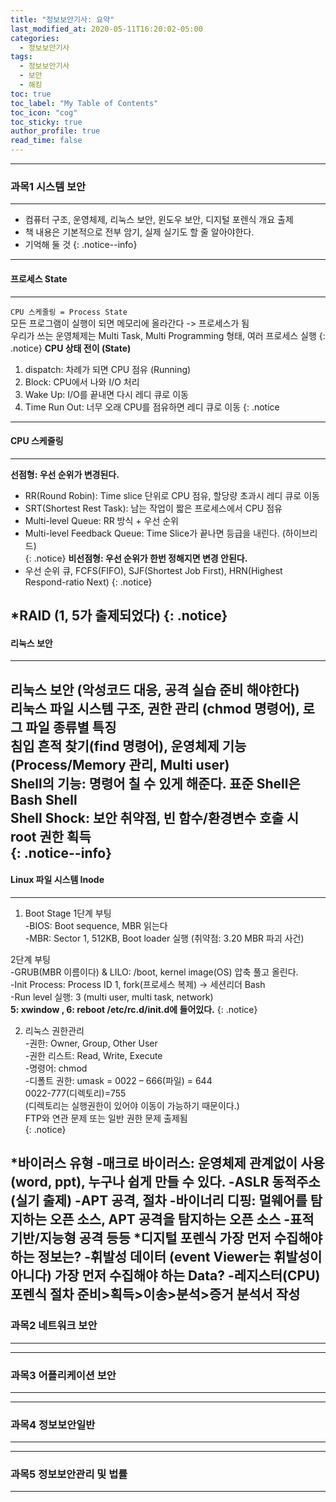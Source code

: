 ```yaml
---
title: "정보보안기사: 요약"
last_modified_at: 2020-05-11T16:20:02-05:00
categories:
  - 정보보안기사
tags:
  - 정보보안기사
  - 보안
  - 해킹
toc: true 
toc_label: "My Table of Contents"
toc_icon: "cog"
toc_sticky: true 
author_profile: true 
read_time: false 
---
```


---
### 과목1 시스템 보안
---
* 컴퓨터 구조, 운영체제, 리눅스 보안, 윈도우 보안, 디지털 포렌식 개요 출제  
* 책 내용은 기본적으로 전부 암기, 실제 실기도 할 줄 알아야한다.  
* 기억해 둘 것
{: .notice--info}
---
#### 프로세스 State
---
`CPU 스케줄링 = Process State`  
모든 프로그램이 실행이 되면 메모리에 올라간다 -> 프로세스가 됨  
우리가 쓰는 운영체제는 Multi Task, Multi Programming 형태, 여러 프로세스 실행
{: .notice}
**CPU 상태 전이 (State)**
1. dispatch: 차례가 되면 CPU 점유 (Running)
2. Block: CPU에서 나와 I/O 처리
3. Wake Up: I/O를 끝내면 다시 레디 큐로 이동
4. Time Run Out:  너무 오래 CPU를 점유하면 레디 큐로 이동
{: .notice
---
#### CPU 스케줄링
---
**선점형: 우선 순위가 변경된다.**  
* RR(Round Robin): Time slice 단위로 CPU 점유, 할당량 초과시 레디 큐로 이동  
* SRT(Shortest Rest Task): 남는 작업이 짧은 프로세스에서 CPU 점유  
* Multi-level Queue: RR 방식 + 우선 순위  
* Multi-level Feedback Queue: Time Slice가 끝나면 등급을 내린다. (하이브리드)  
{: .notice}
**비선점형: 우선 순위가 한번 정해지면 변경 안된다.**  
* 우선 순위 큐, FCFS(FIFO), SJF(Shortest Job First), HRN(Highest Respond-ratio Next)
{: .notice}

*RAID (1, 5가 출제되었다)
{: .notice}
---
#### 리눅스 보안
---
리눅스 보안 (악성코드 대응, 공격 실습 준비 해야한다)  
리눅스 파일 시스템 구조, 권한 관리 (chmod 명령어), 로그 파일 종류별 특징  
침입 흔적 찾기(find 명령어), 운영체제 기능 (Process/Memory 관리, Multi user)  
Shell의 기능: 명령어 칠 수 있게 해준다. 표준 Shell은 Bash Shell  
Shell Shock: 보안 취약점, 빈 함수/환경변수 호출 시 root 권한 획득  
{: .notice--info}
---
#### Linux 파일 시스템 Inode
---
1. Boot Stage
1단계 부팅  
-BIOS: Boot sequence, MBR 읽는다  
-MBR: Sector 1, 512KB, Boot loader 실행 (취약점: 3.20 MBR 파괴 사건)  
  
2단계 부팅  
-GRUB(MBR 이름이다) & LILO: /boot, kernel image(OS) 압축 풀고 올린다.  
-Init Process: Process ID 1, fork(프로세스 복제) -> 세션리더 Bash  
-Run level 실행: 3 (multi user, multi task, network)  
**5: xwindow , 6: reboot /etc/rc.d/init.d에 들어있다.**
{: .notice}

2. 리눅스 권한관리  
-권한: Owner, Group, Other User  
-권한 리스트: Read, Write, Execute  
-명령어: chmod  
-디폴트 권한: umask = 0022 – 666(파일) = 644  
0022-777(디렉토리)=755  
(디렉토리는 실행권한이 있어야 이동이 가능하기 때문이다.)  
FTP와 연관 문제 또는 일반 권한 문제 출제됨  
{: .notice}


*바이러스 유형
	-매크로 바이러스: 운영체제 관계없이 사용(word, ppt), 누구나 쉽게 만들 수 있다.
	-ASLR 동적주소 (실기 출제)
	-APT 공격, 절차
	-바이너리 디핑: 멀웨어를 탐지하는 오픈 소스, APT 공격을 탐지하는 오픈 소스
	-표적 기반/지능형 공격 등등
*디지털 포렌식
	가장 먼저 수집해야 하는 정보는?
		-휘발성 데이터 (event Viewer는 휘발성이 아니다)
	가장 먼저 수집해야 하는 Data?
		-레지스터(CPU)
	포렌식 절차
		준비>획득>이송>분석>증거 분석서 작성
---
### 과목2 네트워크 보안
---

---
### 과목3 어플리케이션 보안
---

---
### 과목4 정보보안일반
---

---
### 과목5 정보보안관리 및 법률
---